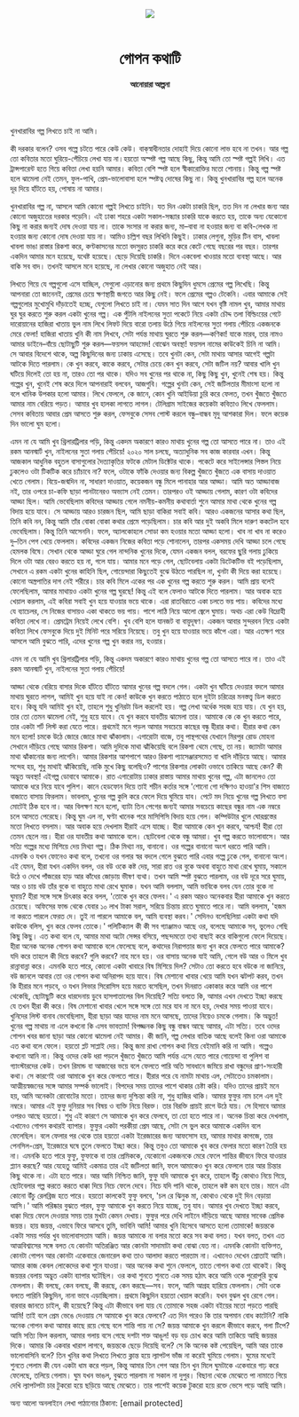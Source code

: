 <div align=center>
<img src=https://images.prothomalo.com/prothomalo-bangla/2021-01/1d75151c-eff9-4e9f-ac28-aebc4618d00f/palo_bangla_og.png />
<br><br>
<h1>গোপন কথাটি</h1> 
<h4>আনোয়ারা আল্পনা</h4>
<br><br>
</div>

খুনখারাবির গল্প লিখতে চাই না আমি।

কী দরকার বলেন? ওসব গল্পে চটতে পারে কেউ কেউ। বাক্‌স্বাধীনতার দোহাই দিয়ে কোনো লাভ হবে না তখন। আর গল্প তো কবিতার মতো ঘুরিয়ে-পেঁচিয়ে লেখা যায় না।হয়তো অস্পষ্ট গল্প আছে কিছু, কিন্তু আমি তো স্পষ্ট গল্পই লিখি। এত ট্রান্সপারেন্ট হতে গিয়ে কবিতা লেখা হয়নি আমার। কবিতা বেশি স্পষ্ট হলে স্বীকারোক্তির মতো শোনায়। কিন্তু গল্প স্পষ্ট হলে ঝামেলা নেই তেমন, ফুল-পাখি, প্রেম-ভালোবাসা হলে স্পষ্টত্ব দোষের কিছু না। কিন্তু খুনখারাবির গল্প হলে অনেক দূর দিয়ে হাঁটতে হয়, পোষায় না আমার।

খুনখারাবির গল্প না, আসলে আমি কোনো গল্পই লিখতে চাইনি। যত দিন একটা চাকরি ছিল, তত দিন না লেখার জন্য আর কোনো অজুহাতের দরকার পড়েনি। এই ঢাকা শহরে একটা সকাল-সন্ধ্যার চাকরি যাকে করতে হয়, তাকে অন্য যেকোনো কিছু না করার জন্যই দোষ দেওয়া যায় না। তাকে সংসার না করার জন্য, মা–বাবা না হওয়ার জন্য বা কবি-লেখক না হওয়ার জন্য কোনো দোষ দেওয়া যায় না। আমিও চল্লিশ বছর লিখিনি কিছুই। ঢাকার লেগুনা, মুড়ির টিন বাস, খাবলা খাবলা ভাঙা রাস্তার রিকশা করে, কণ্টকাসনের মতো বদসুরত চাকরি করে করে কেটে গেছে বছরের পর বছর। তারপর একদিন আমার মনে হয়েছে, যথেষ্ট হয়েছে। ছেড়ে দিয়েছি চাকরি। দিনে একবেলা খাওয়ার মতো ব্যবস্থা আছে। আর বাকি সব বাদ। তখনই আসলে মনে হয়েছে, না লেখার কোনো অজুহাত নেই আর।

লিখতে গিয়ে যে গল্পগুলো এসে যাচ্ছিল, সেগুলো এড়ানোর জন্য প্রথমে কিছুদিন ধুমসে প্রেমের গল্প লিখেছি। কিন্তু আপনারা তো জানেনই, প্রেমের চেয়ে ক্ষণস্থায়ী জগতে আর কিছু নেই। ফলে প্রেমের গল্পও টেকেনি। এবার আমাকে সেই গল্পগুলোর মুখোমুখি দাঁড়াতেই হচ্ছে, যেগুলো লিখতে চাই না। যেমন সাত দিন আগে যখন বৃষ্টি নামল খুব, আমার মাথায় ঘুর ঘুর করতে শুরু করল একটা খুনের গল্প। এক পুঁটলি নাইলনের সুতা পকেটে নিয়ে একটা চৌদ্দ তলা বিল্ডিংয়ের গেটে দারোয়ানের হাজিরা খাতায় ভুল নাম লিখে লিফট দিয়ে বারো তলায় উঠে গিয়ে নাইলনের সুতা গলায় পেঁচিয়ে একজনকে মেরে ফেলা! হাজিরা খাতায় খুনি কী নাম লিখবে, সেটা পর্যন্ত মাথায় ঘুরতে শুরু করল—কণিকা! যাকে মারব, তার নামও আমার ডাইনে–বাঁয়ে ছোটাছুটি শুরু করল—ফয়সল আহমেদ! বোঝেন অবস্থা! ফয়সল নামের কাউকেই চিনি না আমি। সে আবার বিদেশে থাকে, অল্প কিছুদিনের জন্য ঢাকায় এসেছে। তবে খুনটা কেন, সেটা মাথায় আসার আগেই গল্পটা আটকে দিতে পারলাম। কে খুন করবে, কাকে করবে, সেটার চেয়ে কেন খুন করবে, সেটা জটিল নয়? আবার খালি খুন ঘটিয়ে দিলেই তো হয় না, তারও তো পর থাকে। যদিও সব খুনের পর থাকে না, কিছু কিছু খুন, খুনেই শেষ হয়। কিন্তু গল্পের খুন, খুনেই শেষ করে দিলে আপনারাই বলবেন, আজগুবি। গল্পের খুনটা কেন, সেই জটিলতার মীমাংসা হলো না বলে খানিক উপকার হলো আমার। লিখে ফেললে, কে জানে, কোন খুনি আইডিয়া চুরি করে ফেলত, তখন খুঁজতে খুঁজতে আমার নাম বেরিয়ে পড়ত। আমার খুব হালকা লাগতে লাগল। টেলিগ্রাম সাইজের কয়েকটা কবিতাও লিখে ফেললাম। সেসব কবিতায় আবার প্রেম আসতে শুরু করল, ফেসবুকে সেসব পোস্ট করলে বন্ধু–বান্ধব মৃদু আশকারা দিল। ফলে কয়েক দিন ভালো ঘুম হলো।

এমন না যে আমি খুব থ্রিলারট্রিলার পড়ি, কিন্তু একদম অকারণে কারও মাথায় খুনের গল্প তো আসতে পারে না। তাও এই রকম আনস্মার্ট খুন, নাইলনের সুতা গলায় পেঁচিয়ে! ২০২০ সাল চলছে, অত্যাধুনিক সব কাজ কারবার এখন। কিন্তু আজকাল আধুনিক বহুতল বাসাগুলোর দৈত্যাকৃতির ফটকে মেটাল ডিক্টেটর থাকে। পকেটে করে সাইলেন্সার পিস্তল নিয়ে ঢুকলেও ওটা টিকটিক করে চ্যাঁচাবে না? ফলে, ওটাকে ফাঁকি দেওয়ার জন্য বিকল্প খুঁজতে খুঁজতে এক বাসায় দাওয়াত খেতে গেলাম। বিয়ে-জন্মদিন না, সাধারণ দাওয়াত, কয়েকজন বন্ধু মিলে পানাহার আর আড্ডা। আমি অত আড্ডাবাজ নই, তার ওপরে চা-কফি ছাড়া পানটানেরও অভ্যাস নেই তেমন। তারপরও ওই আড্ডায় গেলাম, কারণ ওটা কবিদের আড্ডা ছিল। আমি ভেবেছিলাম কবিদের আড্ডায় গেলে নমনীয়-কমনীয় কথাবার্তা শুনে আমার মাথা থেকে খুনের গল্প বিদায় হয়ে যাবে। সে আড্ডায় আরও চারজন ছিল, আমি ছাড়া বাকিরা সবাই কবি। আরও একজনের আসার কথা ছিল, তিনি কবি নন, কিন্তু আমি তাঁর বোকা বোকা কথার প্রেমে পড়েছিলাম। চার কবি আর দুই অকবি মিলে দারুণ ককটেল হবে ভেবেছিলাম। কিন্তু তিনি আসেননি। ফলে, অ্যালকোহলে সোডা কম হওয়ার মতো আড্ডা হলো। খাব না খাব না করেও দু–তিন পেগ খেয়ে ফেললাম। কবিদের একজন নিজের কবিতা পড়ে শোনালেন, তারপর একসময় দেখি আড্ডা চলে গেছে হেমলক বিষে। সেখান থেকে আড্ডা ঘুরে গেল নান্দনিক খুনের দিকে, যেমন একজন বলল, বরফের ছুরি গলায় ঢুকিয়ে দিলে ওটা আর বেরও করতে হয় না, গলে যায়। আমার মনে পড়ে গেল, ছোটবেলায় একটা ডিটেকটিভ বই পড়েছিলাম, সেখানে এ রকম একটা খুনের কাহিনি ছিল, গোয়েন্দারা কিছুতেই বুঝে উঠতে পারছিল না, খুনটা কী দিয়ে করা হয়েছে। কোনো অস্ত্রপাতির দাগ নেই শরীরে। চার কবি মিলে একের পর এক খুনের গল্প করতে শুরু করল। আমি প্রায় বলেই ফেলেছিলাম, আমার মাথায়ও একটা খুনের গল্প ঘুরছে! কিন্তু এই বলে ফেলাও আটকে দিতে পারলাম। আর অবাক হয়ে খেয়াল করলাম, এই কবিরা সবাই খুন হয়ে যাওয়ার ভয়ে থাকে। এরা রাতবিরাতে একা চলতে ভয় পায়। কবিদের মধ্যে যে ব্যাচেলর, সে নিজের বাসায়ও একা থাকতে ভয় পায়। পাশে লাঠি নিয়ে আলো জ্বেলে ঘুমায়। অথচ এরা কেউ বিদ্রোহী কবিতা লেখে না। প্রেমট্রেম নিয়েই লেখে বেশি। খুব বেশি হলে যানজট বা বায়ুদূষণ। একজন আবার সুন্দরবন নিয়ে একটা কবিতা লিখে ফেসবুকে দিয়ে দুই মিনিট পরে সরিয়ে নিয়েছে। তবু খুন হয়ে যাওয়ার ভয়ে কাঁপে এরা। আর এতক্ষণ পরে আসলে আমি বুঝতে পারি, এদের খুনের গল্প খুন করার নয়, হওয়ার।

এমন না যে আমি খুব থ্রিলারট্রিলার পড়ি, কিন্তু একদম অকারণে কারও মাথায় খুনের গল্প তো আসতে পারে না। তাও এই রকম আনস্মার্ট খুন, নাইলনের সুতা গলায় পেঁচিয়ে!

আড্ডা থেকে বেরিয়ে বাসার দিকে হাঁটতে হাঁটতে আমার খুনের গল্প বদলে গেল। একটা খুন ঘটিয়ে দেওয়ার বদলে আমার মাথায় ঘুরতে লাগল, আমিই খুন হয়ে যাই না কেন! কাউকে খুন করতে পাঠাতে হলে দুইটা চরিত্রের মনস্তত্ত্ব ডিল করতে হবে। কিন্তু যদি আমিই খুন হই, তাহলে শুধু খুনিরটা ডিল করলেই হয়। গল্প লেখা অর্ধেক সহজ হয়ে যায়। যে খুন হয়, তার তো তেমন ঝামেলা নেই, শুধু হয়ে যাবে। যে খুন করবে যাবতীয় ঝামেলা তার। আমাকে কে কে খুন করতে পারে, তার একটা শর্ট লিস্ট করা যেতে পারে। প্রথমেই মনে পড়ল আমার সবচেয়ে কাছের বন্ধু হীরার কথা। হীরার কথা কেন মনে হলো! চমকে উঠে জোরে জোরে মাথা ঝাঁকালাম। এগারোটা বাজে, তবু পান্থপথের যেখানে মিরপুর রোড মোহনা সেখানে দাঁড়িয়ে গেছে আমার রিকশা। আমি দুদিকে মাথা ঝাঁকিয়েছি বলে রিকশা থেমে গেছে, তা নয়। জ্যামটা আমার মাথা ঝাঁকানোর জন্য লাগেনি। আমার রিকশার আশপাশে আরও রিকশা প্যাসেঞ্জারসমেত বা খালি দাঁড়িয়ে আছে। আমার সন্দেহ হয়, শুধু মাথাই ঝাঁকিয়েছি, নাকি মুখে কিছু বলেছিও? পাশের রিকশার লোকটা ওভাবে তাকিয়ে আছে কেন? কী অদ্ভুত অবস্থা! এইগল্প ডোবাবে আমাকে। রাত এগারোটায় ঢাকার রাস্তায় আমার মাথায় খুনের গল্প, এটা জানলেও তো আমাকে ধরে নিয়ে যাবে পুলিশ। কানে হেডফোন দিয়ে তাই শচীন কর্তার সঙ্গে 'শোনো গো দক্ষিণও হাওয়া'র শিস বাজাতে বাজাতে বাসায় ফিরলাম। ভাবলাম, খুনের গল্প কুলি করে ফেলে দিয়ে ঘুমিয়ে যাব। পেটে মদ নিয়ে খুনের গল্প লিখতে বসা মোটেই ঠিক হবে না। আর বিলক্ষণ মনে হলো, ব্যাটা তিন পেগের জন্যই আমার সবচেয়ে কাছের বন্ধুর নাম এক নম্বরে চলে আসতে পেরেছে। কিন্তু ঘুম এল না, ঘণ্টা খানেক পরে মাসিপিসি বিদায় হয়ে গেল। কম্পিউটার খুলে ঘোরগ্রস্তের মতো লিখতে বসলাম। আর অবাক হয়ে দেখলাম হীরাই এসে যাচ্ছে। হীরা আমাকে কেন খুন করবে, আশ্চর্য! হীরা তো তেমন ছেলে নয়। হীরা ওর যাবতীয় কথা আমাকে বলে। ছোটবেলা থেকে বন্ধু আমরা। খুব গল্প করতে ভালোবাসে। আর সত্যি গল্পের মধ্যে মিশিয়ে দেয় মিথ্যা গল্প। ঠিক মিথ্যা নয়, বানানো। ওর গল্পের বানানো অংশ ধরতে পারি আমি। এমনকি ও যখন ফোনেও কথা বলে, তখনো ওর গলার স্বর বদলে গেলে বুঝতে পারি এবার গল্পে ঢুকে গেল, বানানো অংশ। এই যেমন, হীরা যখন একদিন বলল, ওর বউ ওকে কষ্ট দেয়, সারা রাত ওর বুকে অথবা বাহুতে মাথা রেখে ঘুমায়, সকালে উঠে ও দেখে পাঁজরের হাড় আর কাঁধের জোড়ায় ভীষণ ব্যথা। তখন আমি স্পষ্ট বুঝতে পারলাম, ওর বউ দূরে সরে ঘুমায়, আর ও চায় বউ তাঁর বুকে বা বাহুতে মাথা রেখে ঘুমাক। যখন আমি বললাম, আমি ভাবিকে বলব যেন তোর বুকে না ঘুমায়? হীরা সঙ্গে সঙ্গে চিৎকার করে বলল, 'তোকে খুন করে ফেলব।' এ রকম আরও অনেকবার হীরা আমাকে খুন করতে চেয়েছে। অফিসের ফান্ড থেকে যেবার ১০ লাখ টাকা সরাল, সরিয়ে চিন্তায় রাতে ঘুমাতে পারে না। আমি বললাম, 'হজম না করতে পারলে ফেরত দে। তুই না পারলে আমাকে বল, আমি ব্যবস্থা করব।' সেদিনও বলেছিলিয়া একটা কথা যদি কাউকে বলিস, খুন করে ফেলব তোকে।' পলিটিক্যাল কী কী সব গ্যাঞ্জামও আছে ওর, বলেছে আমাকে সব, ভুলেও গেছি কিছু কিছু। এত কথা বলে যে, আমার মাথা অটো সেন্সর বসিয়ে, পছন্দমতো তথ্য বাছাই করে বাকিগুলো ফেলে দিয়েছে। হীরা অনেক অনেক গোপন কথা আমাকে বলে ফেলেছে বলে, কথাদের নিরাপত্তার জন্য খুন করে ফেলতে পারে আমাকে? যদি করে তাহলে কী দিয়ে করবে? গুলি করবে? নাহ মনে হয়। ওর বাসায় অনেক যাই আমি, গেলে বউ আর ও মিলে খুব রান্নাবান্না করে। এমনকি হতে পারে, কোনো একটা খাবারে বিষ মিশিয়ে দিল? সেটাও তো করতে হবে বউকে না জানিয়ে, বউ জানলে আবার তো ওর গোপন কথা অনিরাপদ হয়ে যাবে। বিষ মেশানো খাবার খেয়ে আমি যখন ঝটপট করব, তখন কি হীরার মনে পড়বে, ও যখন লিভার সিরোসিস হয়ে মরতে বসেছিল, তখন দিনরাত একাকার করে আমি ওর পাশে থেকেছি, ছোটাছুটি করে ধারদেনায় ডুবে হাসপাতালের বিল দিয়েছি? সত্যি বলতে কি, আমার এখন দেখতে ইচ্ছা করছে যে তখন হীরা কী করে। বিষ মেশানো খাবার খেলে সঙ্গে সঙ্গে তো মরে যাব না মনে হয়, দেখার সময় পাওয়া যাবে। খুনিদের লিস্ট বানাব ভেবেছিলাম, হীরা ছাড়া আর যাদের নাম মনে আসছে, তাদের নিয়েও চমকে গেলাম। কি অদ্ভুত! খুনের গল্প মাথায় না এলে কখনো কি এসব ভাবতাম! বিপজ্জনক কিছু বন্ধু বান্ধব আছে আমার, এটা সত্যি। তবে ওদের গোপন খবর জানা ছাড়া আর কোনো ঝামেলা নেই আমার। কী জানি, গল্প লেখার বাতিক আছে বলেই কিনা ওরা আমাকে এত কথা বলে ফেলে। হয়তো প্লট সাপ্লাই দেয়। কিন্তু জমা রাখা গোপন কথা নিয়ে বেইমানি করি না আমি। গল্পেও কখনো আনি না। কিন্তু ওদের কেউ ধরা পড়লে খুঁজতে খুঁজতে আমি পর্যন্ত এসে যেতে পারে গোয়েন্দা বা পুলিশ বা গ্যাংস্টারদের কেউ। তখন রিমান্ড বা আজাবের ভয়ে বলে ফেলতে পারি অতি সাবধানে জমিয়ে রাখা বন্ধুদের প্রাণ-সংহারী কথা। সে কারণেই ওরা আমাকে খুন করে ফেলতে পারে। হীরার পরে যে নামটা মাথায় এল, সেটাতেও চমকালাম। আত্মীয়স্বজনের সঙ্গে আমার সম্পর্ক ভালোই। বিপদের সময় তাদের পাশে থাকার চেষ্টা করি। যদিও তাদের প্রায়ই মনে হয়, আমি অনেকটা রোবোটের মতো। তাদের জন্য দুশ্চিন্তা করি না, শুধু হাজির থাকি। আমার ফুফুর নাম চলে এল দুই নম্বরে। আমার এই ফুফু দুনিয়ার সব বিষয় ও ব্যক্তি নিয়ে বিরক্ত। তার বিরক্তি প্রায়ই রাগে উঠে যায়। সে হিসাবে আমার ওপরও আছে হয়তো। শুধু এই কারণে সে আমাকে খুন করে ফেলবে, তা তো হতে পারে না। অনেক চিন্তা করে দেখলাম, এখানেও গোপন কথারই ব্যাপার। ফুফুর একটা পরকীয়া প্রেম আছে, সেটা সে ভুল করে আমাকে একদিন বলে ফেলেছিল। বলে ফেলার পর থেকে তার হয়তো একটা ইরেজারের জন্য আফসোস হয়, আমার মাথার কাগজে, তার পেনসিল-প্রেম, ইরেজারে ঘষে তুলে ফেলতে ইচ্ছা করে। কিন্তু তবুও তো আমাকে খুব করে ফেলার মতো কারণ তৈরি হয় না। এমনকি হতে পারে ফুফু, ফুফাকে বা তার প্রেমিককে, যেকোনো একজনকে মেরে ফেলে শান্তির জীবনে ফিরে যাওয়ার প্ল্যান করছে? আর যেহেতু আমিই একমাত্র তার এই জটিলতা জানি, ফলে আমাকেও খুন করে ফেললে তার আর চিন্তার কিছু থাকে না। এটা হতে পারে। আর আমি নিশ্চিত জানি, ফুফু যদি আমাকে খুন করে, তাহলে উঁচু কোথাও নিয়ে গিয়ে, ছোটবেলার গল্প করতে করতে ধাক্কা দিয়ে নিচে ফেলে দেবে। নিচে যদি পানি থাকে, তাহলে কষ্ট কম হবে তার। মানে এটা কোনো উঁচু রেলব্রিজ হতে পারে। হয়তো কালকেই ফুফু বলবে, 'চল রে ঝিনুক মা, কোথাও থেকে দুই দিন বেড়ায়া আসি।' আমি পরিষ্কার বুঝতে পারব, ফুফু আমাকে খুন করতে নিয়ে যাচ্ছে, তবু যাব। আমার খুব দেখতে ইচ্ছা করবে, ধাক্কা দিয়ে ফেলে দেওয়ার সময় তার মুখটা কেমন দেখায়। ফুফুর পরে দেখি লাইনে দাঁড়িয়ে আছে আমার সাবেক প্রেমিক জয়ন্ত। হায় জয়ন্ত, এভাবে ফিরে আসবে তুমি, ভাবিনি আমি! আমার খুনি হিসেবে আসতে হলো তোমাকে! জয়ন্তকে একটা সময় পর্যন্ত খুব ভালোবাসতাম আমি। জয়ন্ত আমাকে না বলার মতো করে সব কথা বলত। যখন বলত, তখন এত আত্মবিশ্বাসের সঙ্গে বলত যে কোনটা অতিরঞ্জিত আর কোনটা সাদামাটা কথা বোঝা যেত না। এমনকি কোনটা ব্যক্তিগত, কোনটা গোপন আর কোনটা একেবারে জেনারেল কথা তাও আলাদা করতে পারতাম না। এখানেও দেখেন শ্রোতাই আমি। আমার কাজ কেবল লোকেদের কথা শুনে যাওয়া। আর অনেক কথা শুনে ফেললে, তাতে গোপন কথা তো থাকেই। কিন্তু জয়ন্তর বেলায় অদ্ভুত একটা ব্যাপার ঘটেছিল। ওর কথা শুনতে শুনতে এক সময় হঠাৎ করে আমি ওকে পুরোপুরি বুঝে ফেললাম। কী বলছে, কেন বলছে, কী করছে, কেন করছে—সব। ফলে, আমি আগ্রহ হারিয়ে ফেললাম। সেটা ওকে বলতে পারিনি কিছুদিন, নানা ভাবে এড়াচ্ছিলাম। প্রথমে কিছুদিন হয়তো খেয়াল করেনি। যখন বুঝল খুব রেগে গেল। বারবার জানতে চাইল, কী হয়েছে? কিন্তু এটা কীভাবে বলা যায় যে তোমাকে সহজ একটা বইয়ের মতো পড়তে পারছি আমি! তাই বলে প্রেম ভেঙে দেওয়ায় সে আমাকে খুন করে ফেলবে? এত দিন পরেও কি তার অপমান বোধ কাটেনি? নাকি অনেক গোপন কথা আমার কাছে রয়ে গেছে বলে শান্তি পায় না সে? জয়ন্ত আমাকে খুন করলে কীভাবে করবে, গলা টিপে? আমি সত্যি ফিল করলাম, আমার গলায় বসে গেছে দশটা শক্ত আঙুল! বড় বড় চোখ করে আমি তাকিয়ে আছি জয়ন্তর দিকে। আমার কি একবার খারাপ লাগবে, জয়ন্তকে ছেড়ে দিয়েছি বলে? সে কি অনেক কষ্ট পেয়েছিল, আমি আর তাকে ভালোবাসিনি বলে? তিন খুনির কথা লিখতে লিখতে ক্লান্ত হয়ে ল্যাপটপ ভাঁজ না করেই ঘুমিয়ে গেলাম। ঘুমের মধ্যেই শুনতে পেলাম কী যেন একটা ধাম করে পড়ল, কিন্তু আমার তিন পেগ আর তিন খুন মিলে ঘুমটাকে একেবারে গাঢ় করে ফেলেছে, তলিয়ে গেলাম। ঘুম যখন ভাঙল, বুঝতে পারলাম না সকাল না দুপুর। বিছানা থেকে মেঝেতে পা নামাতে গিয়ে দেখি ল্যাপটপটা চার টুকরো হয়ে ছড়িয়ে আছে মেঝেতে। তার পাশেই কয়েক টুকরো হয়ে রক্তে ভেসে পড়ে আছি আমি।

অন্য আলো অনলাইনে লেখা পাঠানোর ঠিকানা: [email protected]

